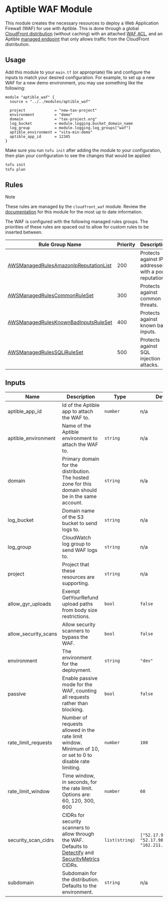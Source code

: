 # Aptible WAF Module

This module creates the necessary resources to deploy a Web Application Firewall
(WAF) for use with Aptible. This is done through a global [CloudFront
distribution][distribution] (without caching) with an attached [WAF ACL][acl],
and an Aptible [managed endpoint][managed-endpoint] that only allows traffic
from the CloudFront distribution.

## Usage

Add this module to your `main.tf` (or appropriate) file and configure the inputs
to match your desired configuration. For example, to set up a new WAF for a new
demo environment, you may use something like the following:

```hcl
module "aptible_waf" {
  source = "../../modules/aptible_waf"

  project             = "new-tax-project"
  environment         = "demo"
  domain              = "tax-project.org"
  log_bucket          = module.logging.bucket_domain_name
  log_group           = module.logging.log_groups["waf"]
  aptible_environment = "vita-min-demo"
  aptible_app_id      = 12345
}
```

Make sure you run `tofu init` after adding the module to your configuration,
then plan your configuration to see the changes that would be applied:

```bash
tofu init
tofu plan
```

## Rules

> [!NOTE]
> These rules are managed by the `cloudfront_waf` module. Review the
> [documentation][cloudfront-waf] for this module for the most up to date
> information.

The WAF is configured with the following managed rules groups. The priorities of
these rules are spaced out to allow for custom rules to be inserted between.

| Rule Group Name                                       | Priority | Description                                           |
|-------------------------------------------------------|----------|-------------------------------------------------------|
| [AWSManagedRulesAmazonIpReputationList][rules-ip-rep] | 200      | Protects against IP addresses with a poor reputation. |
| [AWSManagedRulesCommonRuleSet][rules-common]          | 300      | Protects against common threats.                      |
| [AWSManagedRulesKnownBadInputsRuleSet][rules-inputs]  | 400      | Protects against known bad inputs.                    |
| [AWSManagedRulesSQLiRuleSet][rules-sqli]              | 500      | Protects against SQL injection attacks.               |

## Inputs

| Name                 | Description                                                                                                  | Type           | Default                                                    | Required |
|----------------------|--------------------------------------------------------------------------------------------------------------|----------------|------------------------------------------------------------|----------|
| aptible_app_id       | Id of the Aptible app to attach the WAF to.                                                                  | `number`       | n/a                                                        | yes      |
| aptible_environment  | Name of the Aptible environment to attach the WAF to.                                                        | `string`       | n/a                                                        | yes      |
| domain               | Primary domain for the distribution. The hosted zone for this domain should be in the same account.          | `string`       | n/a                                                        | yes      |
| log_bucket           | Domain name of the S3 bucket to send logs to.                                                                | `string`       | n/a                                                        | yes      |
| log_group            | CloudWatch log group to send WAF logs to.                                                                    | `string`       | n/a                                                        | yes      |
| project              | Project that these resources are supporting.                                                                 | `string`       | n/a                                                        | yes      |
| allow_gyr_uploads    | Exempt GetYourRefund upload paths from body size restrictions.                                               | `bool`         | `false`                                                    | no       |
| allow_security_scans | Allow security scanners to bypass the WAF.                                                                   | `bool`         | `false`                                                    | no       |
| environment          | The environment for the deployment.                                                                          | `string`       | `"dev"`                                                    | no       |
| passive              | Enable passive mode for the WAF, counting all requests rather than blocking.                                 | `bool`         | `false`                                                    | no       |
| rate_limit_requests  | Number of requests allowed in the rate limit window. Minimum of 10, or set to 0 to disable rate limiting.    | `number`       | `100`                                                      | no       |
| rate_limit_window    | Time window, in seconds, for the rate limit. Options are: 60, 120, 300, 600                                  | `number`       | `60`                                                       | no       |
| security_scan_cidrs  | CIDRs for security scanners to allow through the WAF. Defaults to [Detectify] and [SecurityMetrics] CIDRs.   | `list(string)` | `["52.17.9.21/32", "52.17.98.131/32", "162.211.152.0/24"]` | no       |
| subdomain            | Subdomain for the distribution. Defaults to the environment.                                                 | `string`       | n/a                                                        | no       |

[acl]: https://docs.aws.amazon.com/waf/latest/APIReference/API_WebACL.html
[cloudfront-waf]: https://github.com/codeforamerica/tofu-modules-aws-cloudfront-waf
[detectify]: https://support.detectify.com/support/solutions/articles/48001049001-how-do-i-allow-detectify-to-scan-my-assets
[distribution]: https://docs.aws.amazon.com/AmazonCloudFront/latest/DeveloperGuide/distribution-working-with.html
[managed-endpoint]: https://www.aptible.com/docs/core-concepts/apps/connecting-to-apps/app-endpoints/https-endpoints/overview
[rules-common]: https://docs.aws.amazon.com/waf/latest/developerguide/aws-managed-rule-groups-baseline.html#aws-managed-rule-groups-baseline-crs
[rules-inputs]: https://docs.aws.amazon.com/waf/latest/developerguide/aws-managed-rule-groups-baseline.html#aws-managed-rule-groups-baseline-known-bad-inputs
[rules-ip-rep]: https://docs.aws.amazon.com/waf/latest/developerguide/aws-managed-rule-groups-ip-rep.html#aws-managed-rule-groups-ip-rep-amazon
[rules-sqli]: https://docs.aws.amazon.com/waf/latest/developerguide/aws-managed-rule-groups-use-case.html#aws-managed-rule-groups-use-case-sql-db
[securitymetrics]: https://www.securitymetrics.com/terms-of-service#abuse
